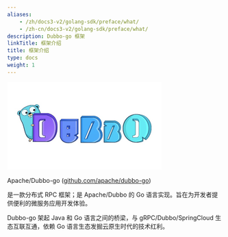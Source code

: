 ```yaml
---
aliases:
    - /zh/docs3-v2/golang-sdk/preface/what/
    - /zh-cn/docs3-v2/golang-sdk/preface/what/
description: Dubbo-go 框架
linkTitle: 框架介绍
title: 框架介绍
type: docs
weight: 1
---
```







![img](/imgs/docs3-v2/golang-sdk/concept/dubbogo.png)

Apache/Dubbo-go ([github.com/apache/dubbo-go](https://github.com/apache/dubbo-go))

是一款分布式 RPC 框架；是 Apache/Dubbo 的 Go 语言实现。旨在为开发者提供便利的微服务应用开发体验。

Dubbo-go 架起 Java 和 Go 语言之间的桥梁，与 gRPC/Dubbo/SpringCloud 生态互联互通，依赖 Go 语言生态发掘云原生时代的技术红利。